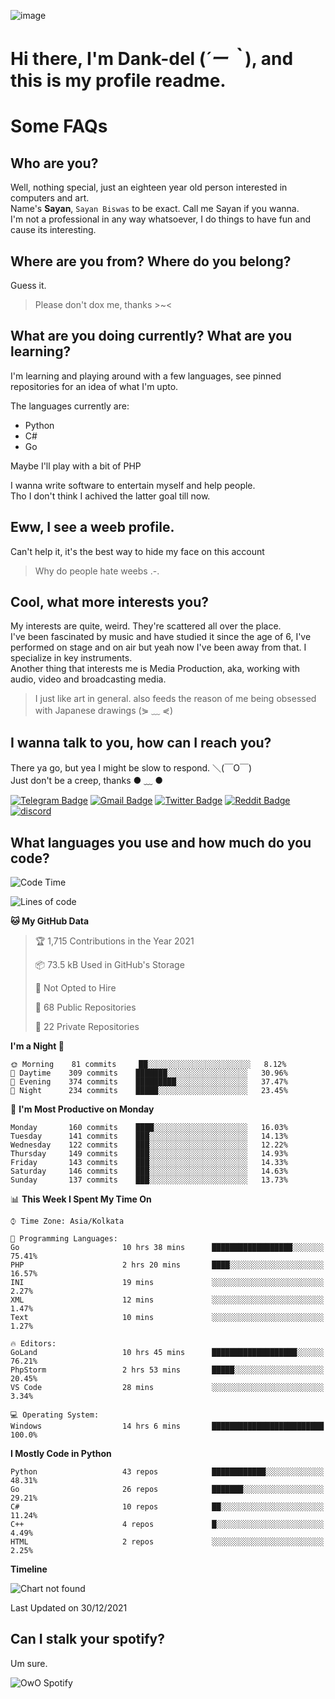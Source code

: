 ![image](https://user-images.githubusercontent.com/63096193/125182844-29f20800-e22f-11eb-8dc9-b0f2d29647bb.png)

# **Hi there, I'm Dank-del (*´ー｀*), and this is my profile readme.**
<!--  [![Profile views](https://gpvc.arturio.dev/dank-del)](https://github.com/dank-del) -->
# Some FAQs

## **Who are you?**

Well, nothing special, just an eighteen year old person interested in computers and art. \
Name's **Sayan**, `Sayan Biswas` to be exact. Call me Sayan if you wanna. \
I'm not a professional in any way whatsoever, I do things to have fun and cause its interesting.

## **Where are you from? Where do you belong?**

Guess it.
> Please don't dox me, thanks >~<

## **What are you doing currently? What are you learning?**

I'm learning and playing around with a few languages, see pinned repositories for an idea of what I'm upto.

The languages currently are:

- Python
- C#
- Go

Maybe I'll play with a bit of PHP

I wanna write software to entertain myself and help people. \
Tho I don't think I achived the latter goal till now.

## **Eww, I see a weeb profile.**

Can't help it, it's the best way to hide my face on this account
> Why do people hate weebs .-.

## **Cool, what more interests you?**

My interests are quite, weird. They're scattered all over the place. \
I've been fascinated by music and have studied it since the age of 6, I've performed on stage and on air but yeah now I've been away from that. I specialize in key instruments. \
Another thing that interests me is Media Production, aka, working with audio, video and broadcasting media.

> I just like art in general. also feeds the reason of me being obsessed with Japanese drawings (⋟ ﹏ ⋞)

## **I wanna talk to you, how can I reach you?**

There ya go, but yea I might be slow to respond. ＼(￣O￣) \
Just don't be a creep, thanks ● ﹏ ●

[![Telegram Badge](https://img.shields.io/badge/-dank_as_fuck-1ca0f1?style=flat-square&logo=telegram&logoColor=white&link=https://t.me/dank_as_fuck)](https://t.me/dank_as_fuck)
[![Gmail Badge](https://img.shields.io/badge/-chizuru@kanojo.tk-c14438?style=flat-square&logo=Gmail&logoColor=white&link=mailto:chizuru@kanojo.tk)](mailto:chizuru@kanojo.tk)
[![Twitter Badge](https://img.shields.io/twitter/follow/TheDankDel?style=social)](https://twitter.com/TheDankDel)
[![Reddit Badge](https://img.shields.io/reddit/user-karma/combined/dank_as_fuck_?style=social)](https://www.reddit.com/user/dank_as_fuck_/)
[![discord](https://discord-md-badge.vercel.app/api/shield/506536929152466945?style=social)](https://discordapp.com/users/506536929152466945)

## **What languages you use and how much do you code?**

<!--START_SECTION:waka-->
![Code Time](http://img.shields.io/badge/Code%20Time-313%20hrs%2048%20mins-blue)

![Lines of code](https://img.shields.io/badge/From%20Hello%20World%20I%27ve%20Written-866%20Thousand%20lines%20of%20code-blue)

**🐱 My GitHub Data** 

> 🏆 1,715 Contributions in the Year 2021
 > 
> 📦 73.5 kB Used in GitHub's Storage 
 > 
> 🚫 Not Opted to Hire
 > 
> 📜 68 Public Repositories 
 > 
> 🔑 22 Private Repositories  
 > 
**I'm a Night 🦉** 

```text
🌞 Morning    81 commits     ██░░░░░░░░░░░░░░░░░░░░░░░   8.12% 
🌆 Daytime    309 commits    ███████░░░░░░░░░░░░░░░░░░   30.96% 
🌃 Evening    374 commits    █████████░░░░░░░░░░░░░░░░   37.47% 
🌙 Night      234 commits    █████░░░░░░░░░░░░░░░░░░░░   23.45%

```
📅 **I'm Most Productive on Monday** 

```text
Monday       160 commits    ████░░░░░░░░░░░░░░░░░░░░░   16.03% 
Tuesday      141 commits    ███░░░░░░░░░░░░░░░░░░░░░░   14.13% 
Wednesday    122 commits    ███░░░░░░░░░░░░░░░░░░░░░░   12.22% 
Thursday     149 commits    ███░░░░░░░░░░░░░░░░░░░░░░   14.93% 
Friday       143 commits    ███░░░░░░░░░░░░░░░░░░░░░░   14.33% 
Saturday     146 commits    ███░░░░░░░░░░░░░░░░░░░░░░   14.63% 
Sunday       137 commits    ███░░░░░░░░░░░░░░░░░░░░░░   13.73%

```


📊 **This Week I Spent My Time On** 

```text
⌚︎ Time Zone: Asia/Kolkata

💬 Programming Languages: 
Go                       10 hrs 38 mins      ██████████████████░░░░░░░   75.41% 
PHP                      2 hrs 20 mins       ████░░░░░░░░░░░░░░░░░░░░░   16.57% 
INI                      19 mins             ░░░░░░░░░░░░░░░░░░░░░░░░░   2.27% 
XML                      12 mins             ░░░░░░░░░░░░░░░░░░░░░░░░░   1.47% 
Text                     10 mins             ░░░░░░░░░░░░░░░░░░░░░░░░░   1.27%

🔥 Editors: 
GoLand                   10 hrs 45 mins      ███████████████████░░░░░░   76.21% 
PhpStorm                 2 hrs 53 mins       █████░░░░░░░░░░░░░░░░░░░░   20.45% 
VS Code                  28 mins             ░░░░░░░░░░░░░░░░░░░░░░░░░   3.34%

💻 Operating System: 
Windows                  14 hrs 6 mins       █████████████████████████   100.0%

```

**I Mostly Code in Python** 

```text
Python                   43 repos            ████████████░░░░░░░░░░░░░   48.31% 
Go                       26 repos            ███████░░░░░░░░░░░░░░░░░░   29.21% 
C#                       10 repos            ██░░░░░░░░░░░░░░░░░░░░░░░   11.24% 
C++                      4 repos             █░░░░░░░░░░░░░░░░░░░░░░░░   4.49% 
HTML                     2 repos             ░░░░░░░░░░░░░░░░░░░░░░░░░   2.25%

```


**Timeline**

![Chart not found](https://raw.githubusercontent.com/Dank-del/Dank-del/main/charts/bar_graph.png) 


 Last Updated on 30/12/2021
<!--END_SECTION:waka-->

## **Can I stalk your spotify?**

Um sure.

![OwO Spotify](https://spotify-recently-played-readme.vercel.app/api?user=31fdrsslnr7nvq4ytqwtw7c4rxfm&count=5)
